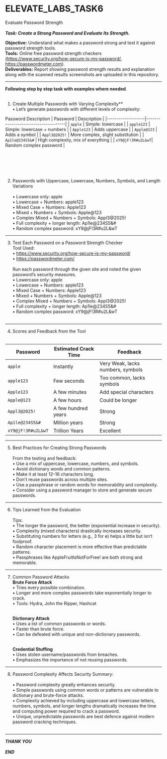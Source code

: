 # ELEVATE_LABS_TASK6
Evaluate Password Strength <br></br>
***Task: Create a Strong Password and Evaluate Its Strength.***

**Objective:** Understand what makes a password strong and test it against password strength tools.  <br>
**Tools:** Online free password strength checkers (https://www.security.org/how-secure-is-my-password/, https://passwordmeter.com).  <br>
**Deliverables:** Report showing password strength results and explanation along with the scanned results screenshots are uploaded in this repository.

---
**Following step by step task with examples where needed**. <br></br>
1. Create Multiple Passwords with Varying Complexity** <br>
•	Let’s generate passwords with different levels of complexity:

Password	Description
| Password          | Description                        |
|-------------------|-------------------------------------|
| `apple`           | Simple: lowercase          |
| `apple123`        | Simple: lowercase + numbers         |
| `Apple123`        | Adds uppercase                      |
| `Apple@123`       | Adds a symbol                       |
| `Appl3@2025!`     | More complex, slight substitution   |
| `Ap1le@234S5&#`   | High complexity, mix of everything  |
| `xY9@jF!3R#u2L&wT`| Random complex password             |

   <br></br>
---

2. Passwords with Uppercase, Lowercase, Numbers, Symbols, and Length Variations <br>
 <br>•	Lowercase only: apple
 <br>•	Lowercase + Numbers: apple123
 <br>•	Mixed Case + Numbers: Apple123
 <br>•	Mixed + Numbers + Symbols: Apple@123
 <br>•	Complex Mixed + Numbers + Symbols: Appl3@2025!
 <br>•	Full complexity + longer length: Ap1le@234S5&#
 <br>•	Random complex password: xY9@jF!3R#u2L&wT    

---

3. Test Each Password on a Password Strength Checker
 <br>Tool Used:
 <br>•	https://www.security.org/how-secure-is-my-password/
 <br>•	https://passwordmeter.com/  <br>
 <br>   Run each password through the given site and noted the given password’s security measures.
 <br>   •	Lowercase only: apple
 <br>   •	Lowercase + Numbers: apple123 
 <br>   •	Mixed Case + Numbers: Apple123
 <br>   •	Mixed + Numbers + Symbols: Apple@123
 <br>   •	Complex Mixed + Numbers + Symbols: Appl3@2025!
 <br>   •	Full complexity + longer length: Ap1le@234S5&#
 <br>   •	Random complex password: xY9@jF!3R#u2L&wT <br></br>
 
---

4. Scores and Feedback from the Tool  <br> </br>

| Password           | Estimated Crack Time | Feedback                            |
|--------------------|----------------------|-------------------------------------|
| `apple`            | Instantly            | Very Weak, lacks numbers, symbols   |
| `apple123`         | Few seconds          | Too common, lacks symbols           |
| `Apple123`         | A few minutes        | Add special characters              |
| `Apple@123`        | A few hours          | Could be longer                     |
| `Appl3@2025!`      | A few hundred years  | Strong                              |
| `Ap1le@234S5&#`    | Million years        | Strong                              |
| `xY9@jF!3R#u2L&wT` | Trillion Years       | Excellent                           |


---
5. Best Practices for Creating Strong Passwords <br>
 <br> From the testing and feedback:
 <br> •	Use a mix of uppercase, lowercase, numbers, and symbols.
 <br> •	Avoid dictionary words and common patterns.
 <br> •	Make it at least 12–16 characters long.
 <br> •	Don’t reuse passwords across multiple sites.
 <br> •	Use a passphrase or random words for memorability and complexity.
 <br> •	Consider using a password manager to store and generate secure passwords. 
---
 6. Tips Learned from the Evaluation  <br>
 <br> Tips:
 <br> •	The longer the password, the better (exponential increase in security).
 <br> •	Complexity (mixed characters) drastically increases security.
 <br> •	Substituting numbers for letters (e.g., 3 for e) helps a little but isn’t foolproof.
 <br> •	Random character placement is more effective than predictable patterns.
 <br> •	Passphrases like AppleFruitIsNotForFree! are both strong and memorable.

---

7. Common Password Attacks  <br>
  **Brute Force Attack** 
   <br>  •	Tries every possible combination.
   <br>  •	Longer and more complex passwords take exponentially longer to crack.
   <br>  •	Tools: Hydra, John the Ripper, Hashcat <br></br>

    **Dictionary Attack**
   <br>•	Uses a list of common passwords or words.
   <br>•	Faster than brute force.
   <br>•	Can be defeated with unique and non-dictionary passwords. <br> </br>

   **Credential Stuffing**
   <br>•	Uses stolen username/passwords from breaches.
   <br>•	Emphasizes the importance of not reusing passwords. 
---

8. Password Complexity Affects Security Summary:  <br>
 <br>•	Password complexity greatly enhances security. 
 <br>•	Simple passwords using common words or patterns are vulnerable to dictionary and brute-force attacks. 
 <br>•	Complexity achieved by including uppercase and lowercase letters, numbers, symbols, and longer lengths dramatically increases the time and computing power required to crack a password. 
 <br>•	Unique, unpredictable passwords are best defence against modern password cracking techniques.
<br></br>
---

***THANK YOU*** <br></br>
***END***


